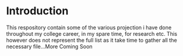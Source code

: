 # Introduction

  This respository contain some of the various projection i have done throughout my college career, in my spare time, for research etc. This however does not represent the full list as it take time to gather all the necessary file...More Coming Soon 
